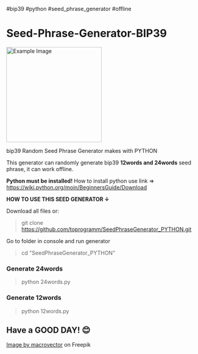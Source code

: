 #bip39 #python #seed_phrase_generator #offline

# Seed-Phrase-Generator-BIP39

<a href="https://github.com/toprogramm/Seed-Phrase-Generator-BIP39/tree/main">
  <img src="https://img.freepik.com/free-vector/two-vector-red-casino-falling-dice-with-white-dots-isolated-background_1284-48503.jpg" alt="Example Image" height="250" width="250">
</a>

bip39 Random Seed Phrase Generator makes with PYTHON

This generator can randomly generate bip39 **12words and 24words** seed phrase, it can work offline.

**Python must be installed!**
How to install python use link => https://wiki.python.org/moin/BeginnersGuide/Download

**HOW TO USE THIS SEED GENERATOR ↓**

Download all files or:

> git clone https://github.com/toprogramm/SeedPhraseGenerator_PYTHON.git

Go to folder in console and run generator

>cd "SeedPhraseGenerator_PYTHON"

### Generate 24words

> python 24words.py

### Generate 12words 

> python 12words.py

## Have a GOOD DAY! 😊

<a href="https://www.freepik.com/free-vector/two-vector-red-casino-falling-dice-with-white-dots-isolated-background_11062557.htm#query=random&position=2&from_view=search&track=sph&uuid=5afbc589-8c60-4218-a591-1820b67b3de1">Image by macrovector</a> on Freepik
